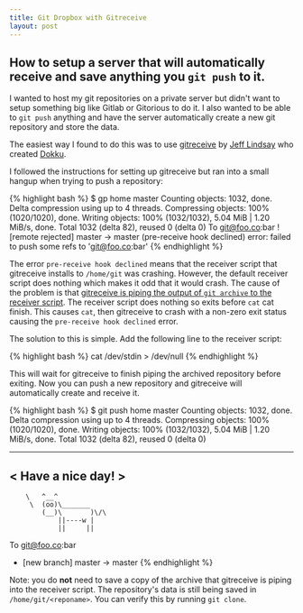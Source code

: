 ```yaml
---
title: Git Dropbox with Gitreceive
layout: post
---
```


## How to setup a server that will automatically receive and save anything you `git push` to it.

I wanted to host my git repositories on a private server but didn't want to
setup something big like Gitlab or Gitorious to do it. I also wanted to be able
to `git push` anything and have the server automatically create a new git
repository and store the data.

The easiest way I found to do this was to use
[gitreceive](https://github.com/progrium/gitreceive) by [Jeff
Lindsay](http://progrium.com/blog/) who created
[Dokku](https://github.com/progrium/gitreceive).

I followed the instructions for setting up gitreceive but ran into a small
hangup when trying to push a repository:

{% highlight bash %}
$ gp home master
Counting objects: 1032, done.
Delta compression using up to 4 threads.
Compressing objects: 100% (1020/1020), done.
Writing objects: 100% (1032/1032), 5.04 MiB | 1.20 MiB/s, done.
Total 1032 (delta 82), reused 0 (delta 0)
To git@foo.co:bar
 ! [remote rejected] master -> master (pre-receive hook declined)
error: failed to push some refs to 'git@foo.co:bar'
{% endhighlight %}

The error `pre-receive hook declined` means that the receiver script that
gitreceive installs to `/home/git` was crashing. However, the default receiver
script does nothing which makes it odd that it would crash. The cause of the
problem is that [gitreceive is piping the output of `git archive` to the
receiver
script](https://github.com/progrium/gitreceive/blob/ff8d03ec8d308f6dec8142b9c4e8518591d6e32f/gitreceive#L115).
The receiver script does nothing so exits before `cat` cat finish. This causes
`cat`, then gitreceive to crash with a non-zero exit status causing the
`pre-receive hook declined` error.

The solution to this is simple. Add the following line to the receiver script:

{% highlight bash %}
cat /dev/stdin > /dev/null
{% endhighlight %}

This will wait for gitreceive to finish piping the archived repository before
exiting. Now you can push a new repository and gitreceive will automatically
create and receive it.

{% highlight bash %}
$ git push home master
Counting objects: 1032, done.  Delta compression using up to 4 threads.
Compressing objects: 100% (1020/1020), done.
Writing objects: 100% (1032/1032), 5.04 MiB | 1.20 MiB/s, done.
Total 1032 (delta 82), reused 0 (delta 0)
 __________________
< Have a nice day! >
 ------------------
        \   ^__^
         \  (oo)\_______
            (__)\       )\/\
                ||----w |
                ||     ||
To git@foo.co:bar
* [new branch]      master -> master
{% endhighlight %}

Note: you do **not** need to save a copy of the archive that gitreceive is
piping into the receiver script. The repository's data is still being saved in
`/home/git/<reponame>`. You can verify this by running `git clone`.
